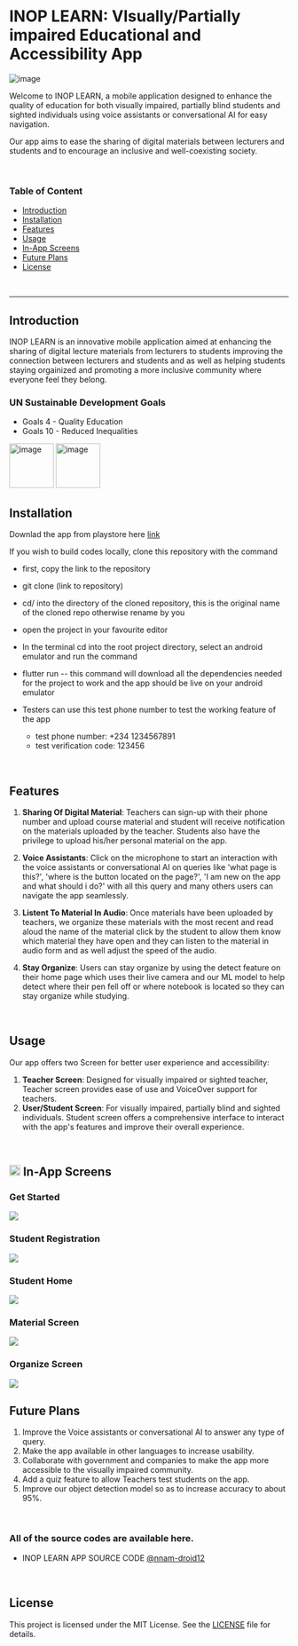 # INOP LEARN: VIsually/Partially impaired Educational and Accessibility App

<img alt="image" src="./dev_assets/2023_solutionchallenge_blogheader_1920x1080.png">

<!-- ![header](https://capsule-render.vercel.app/api?type=rect&color=gradient&height=100&section=header&text=%20Connecting-the-Dots%20&desc=Make%20Braille%20Easier&fontSize=30&textBg=true&fontAlign=25&descAlign=65&descAlignY=65&descSize=24) -->

Welcome to INOP LEARN, a mobile application designed to enhance the quality of education for both visually impaired, partially blind students and sighted individuals using voice assistants or conversational AI for easy navigation.

Our app aims to ease the sharing of digital materials between lecturers and students and to encourage an inclusive and well-coexisting society.

</br>

### Table of Content

- [Introduction](#introduction)
- [Installation](#install)
- [Features](#features)
- [Usage](#usage)
- [In-App Screens](#in-app)
- [Future Plans](#future-plans)
- [License](#license)

</br>

------

<a name="introduction"></a>
##  Introduction

INOP LEARN is an innovative mobile application aimed at enhancing the sharing of digital lecture materials from lecturers to students improving the connection between lecturers and students and as well as helping students staying orgainized and promoting a more inclusive community where everyone feel they belong.

### UN Sustainable Development Goals

- Goals 4 - Quality Education
- Goals 10 - Reduced Inequalities

<img width="80" alt="image" src="./dev_assets/goal-4.png">
<img width="80" alt="image" src="./dev_assets/goal-10.png">

</br>

<a name="install"></a>
## Installation

Downlad the app from playstore here [link](https://play.google.com/store/apps/details?id=com.nnatech.inop_learn)

If you wish to build codes locally, clone this repository with the command
- first, copy the link to the repository
- git clone (link to repository)
- cd/ into the directory of the cloned repository, this is the original name of the cloned repo otherwise rename by you
- open the project in your favourite editor
- In the terminal cd into the root project directory, select an android emulator and run the command
- flutter run -- this command will download all the dependencies needed for the project to work and the app should be live on your android emulator

- Testers can use this test phone number to test the working feature of the app
  - test phone number: +234 1234567891
  - test verification code: 123456
</br>

<a name="features"></a>
## Features

1. **Sharing Of Digital Material**: Teachers can sign-up with their phone number and upload course material and student will receive notification on the materials uploaded by the teacher. Students also have the privilege to upload his/her personal material on the app.

2. **Voice Assistants**: Click on the microphone to start an interaction with the voice assistants or conversational AI on queries like 'what page is this?', 'where is the button located on the page?', 'I am new on the app and what should i do?' with all this query and many others users can navigate the app seamlessly.

3. **Listent To Material In Audio**: Once materials have been uploaded by teachers, we organize these materials with the most recent and read aloud the name of the material click by the student to allow them know which material they have open and they can listen to the material in audio form and as well adjust the speed of the audio.

3. **Stay Organize**: Users can stay organize by using the detect feature on their home page which uses their live camera and our ML model to help detect where their pen fell off or where notebook is located so they can stay organize while studying.
</br>

<a name="usage"></a>
##  Usage

Our app offers two Screen for better user experience and accessibility:

1. **Teacher Screen**: Designed for visually impaired or sighted teacher, Teacher screen provides ease of use and VoiceOver support for teachers.
2. **User/Student Screen**: For visually impaired, partially blind and sighted individuals. Student screen offers a comprehensive interface to interact with the app's features and improve their overall experience.

</br>

<a name="in-app"></a>
## <img width="20" alt="image" src="./dev_assets/inop-learn-logo.png"> In-App Screens

### Get Started
<img src="./dev_assets/get-started-screen.png">

### Student Registration
<img src="./dev_assets/student-screen.png">

### Student Home
<img src="./dev_assets/student-home-screen.png">

### Material Screen
<img src="./dev_assets/student-material-screen.png">

### Organize Screen
<img src="./dev_assets/student-organize-screen.png">

</br>

<a name="future-plans"></a>
## Future Plans

1. Improve the Voice assistants or conversational AI to answer any type of query.
2. Make the app available in other languages to increase usability.
3. Collaborate with government and companies to make the app more accessible to the visually impaired community.
4. Add a quiz feature to allow Teachers test students on the app.
5. Improve our object detection model so as to increase accuracy to about 95%.


</br>

### All of the source codes are available here.

- INOP LEARN APP SOURCE CODE [@nnam-droid12](https://github.com/nnam-droid12/inop-learn)

</br>

<a name="license"></a>
## License

This project is licensed under the MIT License. See the [LICENSE](https://github.com/nnam-droid12/inop-learn/blob/main/LICENSE) file for details.